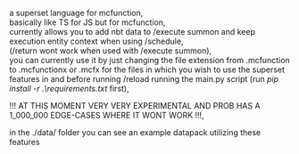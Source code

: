 a superset language for mcfunction,  
basically like TS for JS but for mcfunction,  
currently allows you to add nbt data to /execute summon and keep execution entity context when using /schedule,  
(/return wont work when used with /execute summon),  
you can currently use it by just changing the file extension from .mcfunction to .mcfunctionx or .mcfx for the files in which you wish to use the superset features in and before running /reload running the main.py script (run *pip install -r .\requirements.txt* first),

!!! AT THIS MOMENT VERY VERY EXPERIMENTAL AND PROB HAS A 1_000_000 EDGE-CASES WHERE IT WONT WORK !!!,

in the ./data/ folder you can see an example datapack utilizing these features
